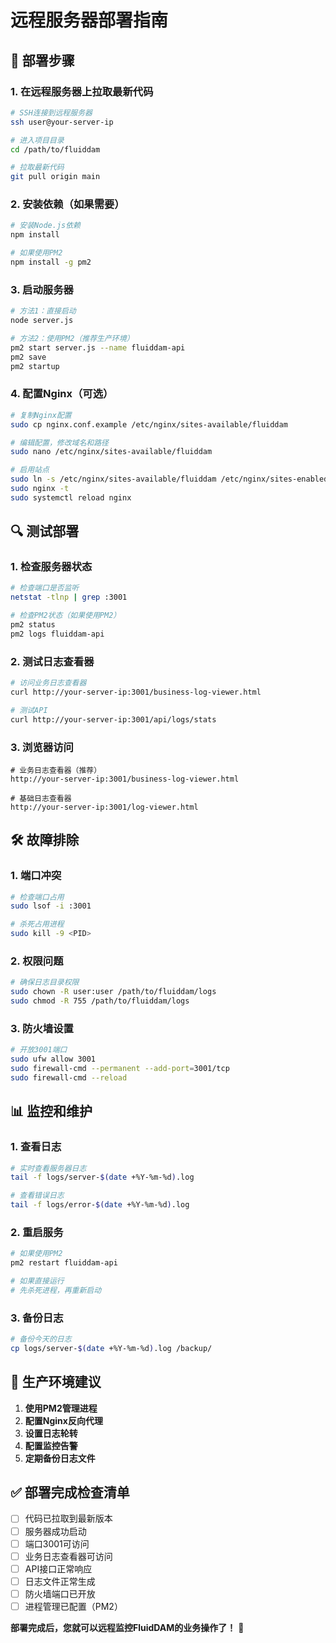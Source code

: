 # 远程服务器部署指南

## 🚀 **部署步骤**

### 1. **在远程服务器上拉取最新代码**
```bash
# SSH连接到远程服务器
ssh user@your-server-ip

# 进入项目目录
cd /path/to/fluiddam

# 拉取最新代码
git pull origin main
```

### 2. **安装依赖（如果需要）**
```bash
# 安装Node.js依赖
npm install

# 如果使用PM2
npm install -g pm2
```

### 3. **启动服务器**
```bash
# 方法1：直接启动
node server.js

# 方法2：使用PM2（推荐生产环境）
pm2 start server.js --name fluiddam-api
pm2 save
pm2 startup
```

### 4. **配置Nginx（可选）**
```bash
# 复制Nginx配置
sudo cp nginx.conf.example /etc/nginx/sites-available/fluiddam

# 编辑配置，修改域名和路径
sudo nano /etc/nginx/sites-available/fluiddam

# 启用站点
sudo ln -s /etc/nginx/sites-available/fluiddam /etc/nginx/sites-enabled/
sudo nginx -t
sudo systemctl reload nginx
```

## 🔍 **测试部署**

### 1. **检查服务器状态**
```bash
# 检查端口是否监听
netstat -tlnp | grep :3001

# 检查PM2状态（如果使用PM2）
pm2 status
pm2 logs fluiddam-api
```

### 2. **测试日志查看器**
```bash
# 访问业务日志查看器
curl http://your-server-ip:3001/business-log-viewer.html

# 测试API
curl http://your-server-ip:3001/api/logs/stats
```

### 3. **浏览器访问**
```
# 业务日志查看器（推荐）
http://your-server-ip:3001/business-log-viewer.html

# 基础日志查看器
http://your-server-ip:3001/log-viewer.html
```

## 🛠️ **故障排除**

### 1. **端口冲突**
```bash
# 检查端口占用
sudo lsof -i :3001

# 杀死占用进程
sudo kill -9 <PID>
```

### 2. **权限问题**
```bash
# 确保日志目录权限
sudo chown -R user:user /path/to/fluiddam/logs
sudo chmod -R 755 /path/to/fluiddam/logs
```

### 3. **防火墙设置**
```bash
# 开放3001端口
sudo ufw allow 3001
sudo firewall-cmd --permanent --add-port=3001/tcp
sudo firewall-cmd --reload
```

## 📊 **监控和维护**

### 1. **查看日志**
```bash
# 实时查看服务器日志
tail -f logs/server-$(date +%Y-%m-%d).log

# 查看错误日志
tail -f logs/error-$(date +%Y-%m-%d).log
```

### 2. **重启服务**
```bash
# 如果使用PM2
pm2 restart fluiddam-api

# 如果直接运行
# 先杀死进程，再重新启动
```

### 3. **备份日志**
```bash
# 备份今天的日志
cp logs/server-$(date +%Y-%m-%d).log /backup/
```

## 🎯 **生产环境建议**

1. **使用PM2管理进程**
2. **配置Nginx反向代理**
3. **设置日志轮转**
4. **配置监控告警**
5. **定期备份日志文件**

## ✅ **部署完成检查清单**

- [ ] 代码已拉取到最新版本
- [ ] 服务器成功启动
- [ ] 端口3001可访问
- [ ] 业务日志查看器可访问
- [ ] API接口正常响应
- [ ] 日志文件正常生成
- [ ] 防火墙端口已开放
- [ ] 进程管理已配置（PM2）

**部署完成后，您就可以远程监控FluidDAM的业务操作了！** 🎉
